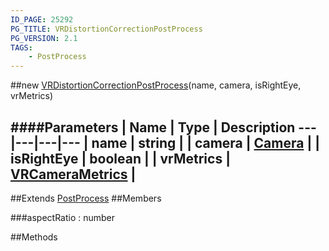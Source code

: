 ```yaml
---
ID_PAGE: 25292
PG_TITLE: VRDistortionCorrectionPostProcess
PG_VERSION: 2.1
TAGS:
    - PostProcess
---
```

##new [VRDistortionCorrectionPostProcess](/classes/VRDistortionCorrectionPostProcess)(name, camera, isRightEye, vrMetrics)

####Parameters
 | Name | Type | Description
---|---|---|---
 | name | string | 
 | camera | [Camera](/classes/Camera) | 
 | isRightEye | boolean | 
 | vrMetrics | [VRCameraMetrics](/classes/VRCameraMetrics) | 
---

##Extends
 [PostProcess](/classes/PostProcess)
##Members

###aspectRatio : number




##Methods

